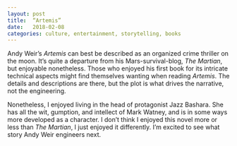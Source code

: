 ```yaml
---
layout: post
title:  “Artemis”
date:   2018-02-08
categories: culture, entertainment, storytelling, books
---
```

Andy Weir’s *Artemis* can best be described as an organized crime thriller on the moon. It’s quite a departure from his Mars-survival-blog, *The Martian*, but enjoyable nonetheless. Those who enjoyed his first book for its intricate technical aspects might find themselves wanting when reading *Artemis*. The details and descriptions are there, but the plot is what drives the narrative, not the engineering.

Nonetheless, I enjoyed living in the head of protagonist Jazz Bashara. She has all the wit, gumption, and intellect of Mark Watney, and is in some ways more developed as a character. I don’t think I enjoyed this novel more or less than *The Martian*, I just enjoyed it differently. I’m excited to see what story Andy Weir engineers next.